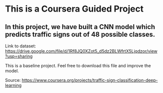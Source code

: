 # This is a Coursera Guided Project

## In this project, we have built a CNN model which predicts traffic signs out of 48 possible classes.

Link to dataset: https://drive.google.com/file/d/1Rf8JQ0XZot5_d5dz2BLWfrtX5Ljqdzor/view?usp=sharing

This is a baseline project. Feel free to download this file and improve the model.

Source: https://www.coursera.org/projects/traffic-sign-classification-deep-learning
